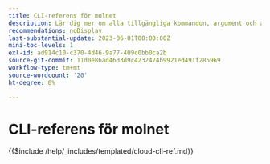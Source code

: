 ```yaml
---
title: CLI-referens för molnet
description: Lär dig mer om alla tillgängliga kommandon, argument och alternativ för kommandoradsverktyget Adobe Commerce magento-cloud.
recommendations: noDisplay
last-substantial-update: 2023-06-01T00:00:00Z
mini-toc-levels: 1
exl-id: ad914c10-c370-4d46-9a77-409c0bb0ca2b
source-git-commit: 11d0e86ad4633d9c4232474b9921ed491f285969
workflow-type: tm+mt
source-wordcount: '20'
ht-degree: 0%

---
```


# CLI-referens för molnet

{{$include /help/_includes/templated/cloud-cli-ref.md}}

<!-- Last updated from includes: 2025-10-08 16:18:12 -->
